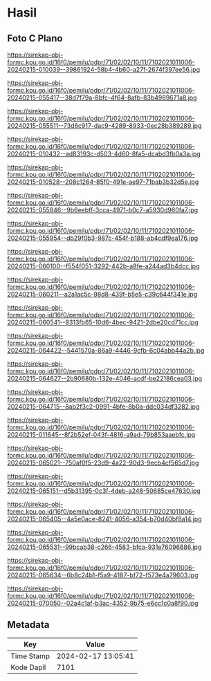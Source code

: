 # Hasil

## Foto C Plano

https://sirekap-obj-formc.kpu.go.id/16f0/pemilu/pdpr/71/02/02/10/11/7102021011006-20240215-010039--39861924-58b4-4b60-a27f-2674f397ee56.jpg

https://sirekap-obj-formc.kpu.go.id/16f0/pemilu/pdpr/71/02/02/10/11/7102021011006-20240215-055417--38d7f79a-8bfc-4f64-8afb-83b4989671a8.jpg

https://sirekap-obj-formc.kpu.go.id/16f0/pemilu/pdpr/71/02/02/10/11/7102021011006-20240215-055511--73d6c917-dac9-4289-8933-0ec28b389289.jpg

https://sirekap-obj-formc.kpu.go.id/16f0/pemilu/pdpr/71/02/02/10/11/7102021011006-20240215-010432--ad83193c-d503-4d60-8fa5-dcabd3fb0a3a.jpg

https://sirekap-obj-formc.kpu.go.id/16f0/pemilu/pdpr/71/02/02/10/11/7102021011006-20240215-010528--208c1264-85f0-491e-ae97-71bab3b32d5e.jpg

https://sirekap-obj-formc.kpu.go.id/16f0/pemilu/pdpr/71/02/02/10/11/7102021011006-20240215-055846--9b6eebff-3cca-4971-b0c7-a5930d960fa7.jpg

https://sirekap-obj-formc.kpu.go.id/16f0/pemilu/pdpr/71/02/02/10/11/7102021011006-20240215-055954--db29f0b3-987c-454f-b188-ab4cdf9ea176.jpg

https://sirekap-obj-formc.kpu.go.id/16f0/pemilu/pdpr/71/02/02/10/11/7102021011006-20240215-060100--f554f051-3292-442b-a8fe-a244ad3b4dcc.jpg

https://sirekap-obj-formc.kpu.go.id/16f0/pemilu/pdpr/71/02/02/10/11/7102021011006-20240215-060211--a2a1ac5c-98d8-439f-b5e5-c39c644f341e.jpg

https://sirekap-obj-formc.kpu.go.id/16f0/pemilu/pdpr/71/02/02/10/11/7102021011006-20240215-060541--8313fb65-10d6-4bec-9421-2dbe20cd71cc.jpg

https://sirekap-obj-formc.kpu.go.id/16f0/pemilu/pdpr/71/02/02/10/11/7102021011006-20240215-064422--5441570a-86a9-4446-9cfb-6c04abb44a2b.jpg

https://sirekap-obj-formc.kpu.go.id/16f0/pemilu/pdpr/71/02/02/10/11/7102021011006-20240215-064627--2b90680b-132e-4046-acdf-be22186cea03.jpg

https://sirekap-obj-formc.kpu.go.id/16f0/pemilu/pdpr/71/02/02/10/11/7102021011006-20240215-064715--8ab2f3c2-0991-4bfe-8b0a-ddc034df3282.jpg

https://sirekap-obj-formc.kpu.go.id/16f0/pemilu/pdpr/71/02/02/10/11/7102021011006-20240215-011645--8f2b52ef-043f-4816-a9ad-79b853aaebfc.jpg

https://sirekap-obj-formc.kpu.go.id/16f0/pemilu/pdpr/71/02/02/10/11/7102021011006-20240215-065021--750af0f5-23d9-4a22-90d3-9ecb4cf565d7.jpg

https://sirekap-obj-formc.kpu.go.id/16f0/pemilu/pdpr/71/02/02/10/11/7102021011006-20240215-065151--d5b31395-0c3f-4deb-a248-50685ce47630.jpg

https://sirekap-obj-formc.kpu.go.id/16f0/pemilu/pdpr/71/02/02/10/11/7102021011006-20240215-065405--4a5e0ace-8241-4056-a354-b70d40bf8a14.jpg

https://sirekap-obj-formc.kpu.go.id/16f0/pemilu/pdpr/71/02/02/10/11/7102021011006-20240215-065531--99bcab38-c266-4583-bfca-931e76096886.jpg

https://sirekap-obj-formc.kpu.go.id/16f0/pemilu/pdpr/71/02/02/10/11/7102021011006-20240215-065634--6b8c24b1-f5a9-4187-bf72-f573e4a79603.jpg

https://sirekap-obj-formc.kpu.go.id/16f0/pemilu/pdpr/71/02/02/10/11/7102021011006-20240215-070050--02a4c1af-b3ac-4352-9b75-e6cc1c0a8f90.jpg


## Metadata

| Key        | Value               |
| ---------- | ------------------- |
| Time Stamp | 2024-02-17 13:05:41 |
| Kode Dapil | 7101                |



